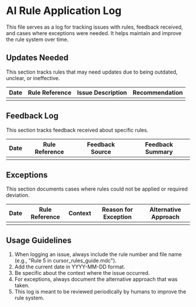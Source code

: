 # AI Rule Application Log

This file serves as a log for tracking issues with rules, feedback received, and cases where exceptions were needed. It helps maintain and improve the rule system over time.

## Updates Needed

This section tracks rules that may need updates due to being outdated, unclear, or ineffective.

| Date | Rule Reference | Issue Description | Recommendation |
|------|----------------|-------------------|----------------|
| | | | |

## Feedback Log

This section tracks feedback received about specific rules.

| Date | Rule Reference | Feedback Source | Feedback Summary |
|------|----------------|-----------------|------------------|
| | | | |

## Exceptions

This section documents cases where rules could not be applied or required deviation.

| Date | Rule Reference | Context | Reason for Exception | Alternative Approach |
|------|----------------|---------|----------------------|----------------------|
| | | | | |

## Usage Guidelines

1. When logging an issue, always include the rule number and file name (e.g., "Rule 5 in cursor_rules_guide.mdc").
2. Add the current date in YYYY-MM-DD format.
3. Be specific about the context where the issue occurred.
4. For exceptions, always document the alternative approach that was taken.
5. This log is meant to be reviewed periodically by humans to improve the rule system. 